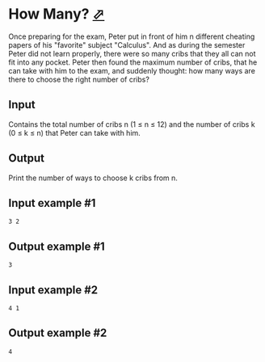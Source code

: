 # How Many? [⬀](https://www.e-olymp.com/en/problems/3260)

Once preparing for the exam, Peter put in front of him n different cheating papers of his "favorite" subject "Calculus". And as during the semester Peter did not learn properly, there were so many cribs that they all can not fit into any pocket. Peter then found the maximum number of cribs, that he can take with him to the exam, and suddenly thought: how many ways are there to choose the right number of cribs?

## Input

Contains the total number of cribs n (1 ≤ n ≤ 12) and the number of cribs k (0 ≤ k ≤ n) that Peter can take with him.

## Output

Print the number of ways to choose k cribs from n.

## Input example #1
```
3 2
```

## Output example #1
```
3
```

## Input example #2
```
4 1
```

## Output example #2
```
4
```
